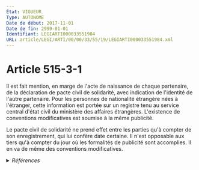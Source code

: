 ```yaml
---
État: VIGUEUR
Type: AUTONOME
Date de début: 2017-11-01
Date de fin: 2999-01-01
Identifiant: LEGIARTI000033551984
URL: article/LEGI/ARTI/00/00/33/55/19/LEGIARTI000033551984.xml
---
```


<h1>Article 515-3-1</h1>

Il est fait mention, en marge de l'acte de naissance de chaque partenaire, de la
déclaration de pacte civil de solidarité, avec indication de l'identité de
l'autre partenaire. Pour les personnes de nationalité étrangère nées à
l'étranger, cette information est portée sur un registre tenu au service central
d'état civil du ministère des affaires étrangères. L'existence de conventions
modificatives est soumise à la même publicité.<br />

Le pacte civil de solidarité ne prend effet entre les parties qu'à compter de
son enregistrement, qui lui confère date certaine. Il n'est opposable aux tiers
qu'à compter du jour où les formalités de publicité sont accomplies. Il en va de
même des conventions modificatives.


<details>
  <summary><em>Références</em></summary>

  <h2>Articles faisant référence à l'article</h2>
  
  <ul>
    <li>
      <a href="https://legal.tricoteuses.fr//redirection/LEGIARTI000033423844?vers=git&vers=legifrance">LOI n° 2016-1547 du 18 novembre 2016 de modernisation de la justice du XXIe siècle - article 48 PARTIELLEMENT_MODIF VIGUEUR, en vigueur depuis le 2016-11-20</a> MODIFIE source
    </li>
  </ul>
  
  <h2>Références faites par l'article</h2>
  
  <ul>
    <li>
      1965-06-01 CITATION cible <a href="https://legal.tricoteuses.fr//redirection/LEGIARTI000034777710?vers=git&vers=legifrance">Décret n°65-422 du 1 juin 1965 portant création d'un service central d'état civil au ministère des affaires étrangères - article 4-2 AUTONOME VIGUEUR, en vigueur depuis le 2017-11-01</a>
    </li>
    <li>
      2006-06-23 CITATION cible <a href="https://legal.tricoteuses.fr//redirection/LEGIARTI000006284881?vers=git&vers=legifrance">Loi n° 2006-728 du 23 juin 2006 portant réforme des successions et des libéralités (1). - article 47 AUTONOME VIGUEUR, en vigueur depuis le 2007-01-01</a>
    </li>
    <li>
      2006-12-23 CITATION cible <a href="https://legal.tricoteuses.fr//redirection/LEGIARTI000034777608?vers=git&vers=legifrance">Décret n°2006-1806 du 23 décembre 2006 relatif à la déclaration, la modification, la dissolution et la publicité du pacte civil de solidarité. - article 6 AUTONOME VIGUEUR, en vigueur depuis le 2017-11-01</a>
    </li>
    <li>
      2006-12-23 CITATION cible <a href="https://legal.tricoteuses.fr//redirection/LEGIARTI000034777654?vers=git&vers=legifrance">Décret n°2006-1807 du 23 décembre 2006 relatif à l'enregistrement, à la conservation et au traitement des données à caractère personnel relatives à la formation, la modification et la dissolution du pacte civil de solidarité. - article 7 AUTONOME VIGUEUR, en vigueur depuis le 2017-11-01</a>
    </li>
    <li>
      2012-08-20 CITATION cible <a href="https://legal.tricoteuses.fr//redirection/LEGIARTI000034777700?vers=git&vers=legifrance">Décret n° 2012-966 du 20 août 2012 relatif à l'enregistrement de la déclaration, de la modification et de la dissolution du pacte civil de solidarité reçu par un notaire - article 14 AUTONOME VIGUEUR, en vigueur depuis le 2017-11-01</a>
    </li>
    <li>
      2012-08-20 CITATION cible <a href="https://legal.tricoteuses.fr//redirection/LEGIARTI000034777687?vers=git&vers=legifrance">Décret n° 2012-966 du 20 août 2012 relatif à l'enregistrement de la déclaration, de la modification et de la dissolution du pacte civil de solidarité reçu par un notaire - article 6 AUTONOME VIGUEUR, en vigueur depuis le 2017-11-01</a>
    </li>
    <li>
      2016-11-18 MODIFIE cible <a href="https://legal.tricoteuses.fr//redirection/LEGIARTI000033423844?vers=git&vers=legifrance">LOI n° 2016-1547 du 18 novembre 2016 de modernisation de la justice du XXIe siècle - article 48 PARTIELLEMENT_MODIF VIGUEUR, en vigueur depuis le 2016-11-20</a>
    </li>
  </ul>
</details>
